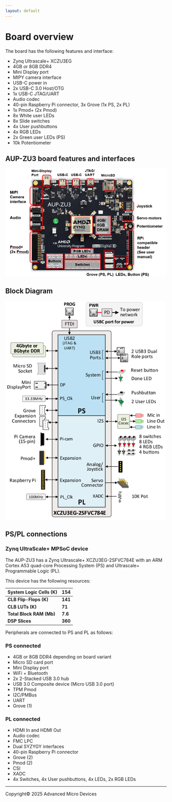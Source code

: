 ```yaml
---
layout: default
---
```


# Board overview

The board has the following features and interface:

* Zynq Ultrascale+ XCZU3EG
* 4GB or 8GB DDR4
* Mini Display port
* MIPY camera interface
* USB-C power in
* 2x USB-C 3.0 Host/OTG
* 1x USB-C JTAG/UART
* Audio codec
* 40-pin Raspberry Pi connector, 3x Grove (1x PS, 2x PL)
* 1x Pmod+ (2x Pmod)
* 8x White user LEDs
* 8x Slide switches
* 4x User pushbuttons
* 4x RGB LEDs   
* 2x Green user LEDs (PS)
* 10k Potentiometer

## AUP-ZU3 board features and interfaces

![](./images/aup_zu3_hardware.png)

## Block Diagram

![](./images/aup_zu3_block_diagram.png)

## PS/PL connections

### Zynq UltraScale+ MPSoC device

The AUP-ZU3 has a Zynq Ultrascale+ XCZU3EG-2SFVC784E with an ARM Cortex A53 quad-core Processing System (PS) and Ultrascale+ Programmable Logic (PL).

This device has the following resources:

| System Logic Cells (K) | 154 |
|-|-|
| __CLB Flip-Flops (K)__ | __141__ |
| __CLB LUTs (K)__ | __71__ |
| __Total Block RAM (Mb)__ | __7.6__ |
| __DSP Slices__ | __360__ |

Peripherals are connected to PS and PL as follows:

### PS connected

* 4GB or 8GB DDR4 depending on board variant
* Micro SD card port
* Mini Display port
* WiFi + Bluetooth
* 2x 2-Stacked USB 3.0 hub
* USB 3.0  Composite device (Micro USB 3.0 port)
* TPM Pmod
* I2C/PMBus
* UART
* Grove (1)

### PL connected

* HDMI In and HDMI Out
* Audio codec
* FMC LPC
* Dual SYZYGY interfaces
* 40-pin Raspberry Pi connector
* Grove (2)
* Pmod (2)
* CSI
* XADC
* 4x Switches, 4x User pushbuttons, 4x LEDs, 2x RGB LEDs   

---------------------------------------
<p class="copyright">Copyright&copy; 2025 Advanced Micro Devices</p>